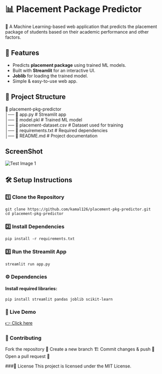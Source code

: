 # 📊 Placement Package Predictor

🔮 A Machine Learning-based web application that predicts the placement package of students based on their academic performance and other factors.

## 🚀 Features
- Predicts **placement package** using trained ML models.
- Built with **Streamlit** for an interactive UI.
- **Joblib** for loading the trained model.
- Simple & easy-to-use web app.

## 📂 Project Structure
📁 placement-pkg-predictor <br>
      │── 📄 app.py # Streamlit app <br>
      │── 📄 model.pkl # Trained ML model <br>
      │── 📄 placement-dataset.csv # Dataset used for training <br>
      │── 📄 requirements.txt # Required dependencies <br>
      │── 📄 README.md # Project documentation<br>

## ScreenShot
![Test Image 1](https://ibb.co/HLRX0C5C)
## 🛠 Setup Instructions
### 1️⃣ Clone the Repository
```
git clone https://github.com/kamal126/placement-pkg-predictor.git
cd placement-pkg-predictor
```

### 2️⃣ Install Dependencies
```
pip install -r requirements.txt
```
### 3️⃣ Run the Streamlit App
```
streamlit run app.py
```

### ⚙️ Dependencies
#### Install required libraries:
```
pip install streamlit pandas joblib scikit-learn
```
### 🔗 Live Demo

[👉 Click here](https://placement-pkg-predictor.streamlit.app/)

### 🤝 Contributing
Fork the repository 🍴
Create a new branch 🏗️
Commit changes & push 🚀
Open a pull request 📩

###📜 License
This project is licensed under the MIT License.
